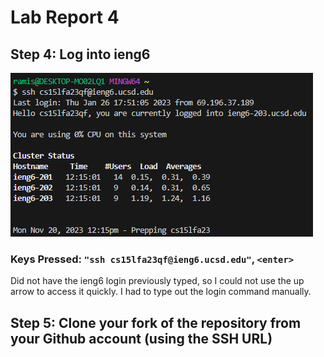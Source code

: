 # **Lab Report 4**

## Step 4: Log into ieng6

![Image](../labreport4-images/labreport4-4.png)

### **Keys Pressed:** `"ssh cs15lfa23qf@ieng6.ucsd.edu"`,  `<enter>`

Did not have the ieng6 login previously typed, so I could not use the up arrow to access it quickly. I had to type out the login command manually.

## Step 5: Clone your fork of the repository from your Github account (using the SSH URL)

